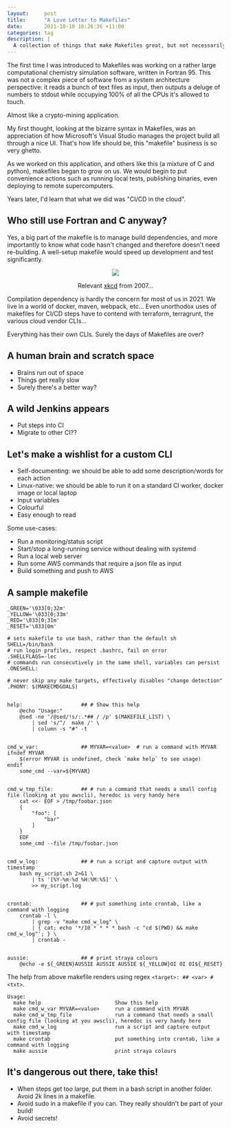 ```yaml
---
layout:     post
title:      "A Love Letter to Makefiles"
date:       2021-10-10 16:26:36 +11:00
categories: tag
description: |
  A collection of things that make Makefiles great, but not necessarily for its original purpose...
---
```


The first time I was introduced to Makefiles was working on a rather large
computational chemistry simulation software, written in Fortran 95. This was not
a complex piece of software from a system architecture perspective: it reads
a bunch of text files as input, then outputs a deluge of numbers to stdout while
occupying 100% of all the CPUs it's allowed to touch.

Almost like a crypto-mining application.

My first thought, looking at the bizarre syntax in Makefiles, was an appreciation
of how Microsoft's Visual Studio manages the project build all through a nice UI.
That's how life should be, this "makefile" business is so very ghetto.

As we worked on this application, and others like this (a mixture of C and python),
makefiles began to grow on us. We would begin to put convenience actions such as
running local tests, publishing binaries, even deploying to remote supercomputers.

Years later, I'd learn that what we did was "CI/CD in the cloud".

## Who still use Fortran and C anyway?

Yes, a big part of the makefile is to manage build dependencies, and more importantly
to know what code hasn't changed and therefore doesn't need re-building.
A well-setup makefile would speed up development and test significantly.

<center>
<img src="https://imgs.xkcd.com/comics/compiling.png"><br/>

Relevant <a href="https://xkcd.com/303/">xkcd</a> from 2007...
</center>

Compilation dependency is hardly the concern for most of us in 2021. We live in a world of
docker, maven, webpack, etc... Even unorthodox uses of makefiles for CI/CD steps
have to contend with terraform, terragrunt, the various cloud vendor CLIs...

Everything has their own CLIs. Surely the days of Makefiles are over?

## A human brain and scratch space

- Brains run out of space
- Things get really slow
- Surely there's a better way?

## A wild Jenkins appears

- Put steps into CI
- Migrate to other CI??

## Let's make a wishlist for a custom CLI

- Self-documenting: we should be able to add some description/words for each action
- Linux-native: we should be able to run it on a standard CI worker, docker image or local laptop
- Input variables
- Colourful
- Easy enough to read

Some use-cases:
- Run a monitoring/status script
- Start/stop a long-running service without dealing with systemd
- Run a local web server
- Run some AWS commands that require a json file as input
- Build something and push to AWS

## A sample makefile

```
_GREEN='\033[0;32m'
_YELLOW='\033[0;33m'
_RED='\033[0;31m'
_RESET='\033[0m'

# sets makefile to use bash, rather than the default sh
SHELL=/bin/bash
# run login profiles, respect .bashrc, fail on error
.SHELLFLAGS=-lec
# commands run consecutively in the same shell, variables can persist
.ONESHELL:

# never skip any make targets, effectively disables "change detection"
.PHONY: $(MAKECMDGOALS)


help:					## # Show this help
	@echo "Usage:"
	@sed -ne '/@sed/!s/:.*## / /p' $(MAKEFILE_LIST) \
		| sed 's/^/  make /' \
		| column -s "#" -t


cmd_w_var:				## MYVAR=<value>  # run a command with MYVAR
ifndef MYVAR
	$(error MYVAR is undefined, check `make help` to see usage)
endif
	some_cmd --var=${MYVAR}


cmd_w_tmp_file:			## # run a command that needs a small config file (looking at you awscli), heredoc is very handy here
	cat <<- EOF > /tmp/foobar.json
	{
		"foo": [
			"bar"
		]
	}
	EOF
	some_cmd --file /tmp/foobar.json


cmd_w_log:				## # run a script and capture output with timestamp
	bash my_script.sh 2>&1 \
		| ts '[%Y-%m-%d %H:%M:%S]' \
		>> my_script.log


crontab:				## # put something into crontab, like a command with logging
	crontab -l \
		| grep -v "make cmd_w_log" \
		| { cat; echo '*/10 * * * * bash -c "cd $(PWD) && make cmd_w_log"'; } \
		| crontab -


aussie:					## # print straya colours
	@echo -e ${_GREEN}AUSSIE AUSSIE AUSSIE ${_YELLOW}OI OI OI${_RESET}

```

The help from above makefile renders using regex `<target>: ## <var> # <txt>`.
```
Usage:
  make help                        Show this help
  make cmd_w_var MYVAR=<value>     run a command with MYVAR
  make cmd_w_tmp_file              run a command that needs a small config file (looking at you awscli), heredoc is very handy here
  make cmd_w_log                   run a script and capture output with timestamp
  make crontab                     put something into crontab, like a command with logging
  make aussie                      print straya colours
```


## It's dangerous out there, take this!

- When steps get too large, put them in a bash script in another folder. Avoid 2k lines in a makefile.
- Avoid sudo in a makefile if you can. They really shouldn't be part of your build!
- Avoid secrets!
